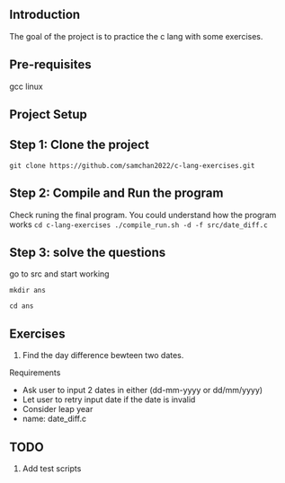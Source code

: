 Introduction
---------------------------------------------------
The goal of the project is to practice the c lang with some exercises.

Pre-requisites
---------------------------------------------------
gcc 
linux

Project Setup
---------------------------------------------------

Step 1: Clone the project
--------------------------------------------------
`
git clone https://github.com/samchan2022/c-lang-exercises.git
`

Step 2: Compile and Run the program
--------------------------------------------------
Check runing the final program. You could understand how the program works
`
cd c-lang-exercises
./compile_run.sh -d -f src/date_diff.c
`

Step 3: solve the questions
--------------------------------------------------
go to src and start working

`
mkdir ans
`


`
cd ans
`


Exercises
--------------------------------------------------
1. Find the day difference bewteen two dates.

Requirements
- Ask user to input 2 dates in either (dd-mm-yyyy or dd/mm/yyyy)
- Let user to retry input date if the date is invalid
- Consider leap year
- name: date_diff.c


TODO
---------------------------------------------------
1. Add test scripts

